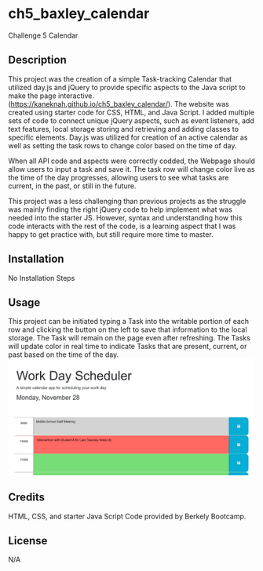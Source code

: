 # ch5_baxley_calendar

Challenge 5 Calendar

## Description

This project was the creation of a simple Task-tracking Calendar that utilized day.js and jQuery to provide specific aspects to the Java script to make the page interactive. (https://kaneknah.github.io/ch5_baxley_calendar/). The website was created using starter code for CSS, HTML, and Java Script. I added multiple sets of code to connect unique jQuery aspects, such as event listeners, add text features, local storage storing and retrieving and adding classes to specific elements. Day.js was utilized for creation of an active calendar as well as setting the task rows to change color based on the time of day.

When all API code and aspects were correctly codded, the Webpage should allow users to input a task and save it. The task row will change color live as the time of the day progresses, allowing users to see what tasks are current, in the past, or still in the future.

This project was a less challenging than previous projects as the struggle was mainly finding the right jQuery code to help implement what was needed into the starter JS. However, syntax and understanding how this code interacts with the rest of the code, is a learning aspect that I was happy to get practice with, but still require more time to master.

## Installation

No Installation Steps

## Usage

This project can be initiated typing a Task into the writable portion of each row and clicking the button on the left to save that information to the local storage. The Task will remain on the page even after refreshing. The Tasks will update color in real time to indicate Tasks that are present, current, or past based on the time of the day.
![Alt text](.\assets\images\simple-calendar.jpg)

## Credits

HTML, CSS, and starter Java Script Code provided by Berkely Bootcamp.

## License

N/A
